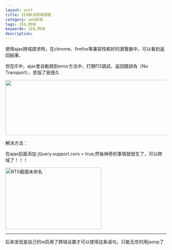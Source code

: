 ```yaml
---
layout: post
title: IE8解決跨域問題
category: web前端
tags: IE8,跨域
keywords: IE8,跨域
description: 
---
```


使用ajax跨域請求時，在chrome、firefox等兼容性較好的瀏覽器中，可以看到返回結果、

但在IE中，ajax會自動跳到error方法中，打開f12調試，返回錯誤為（No Transport），苦惱了我很久

[<img class="alignnone wp-image-36 size-full" src="http://www.gitdc.com/wp-content/uploads/2015/01/1.png" alt="" width="669" height="173" />][1]

解決方法：

在ajax前面添加 jQuery.support.cors = true;然後神奇的事情就發生了，可以跨域了！！！

[<img class="alignnone size-medium wp-image-35" src="http://www.gitdc.com/wp-content/uploads/2015/01/RTX截圖未命名2-300x193.jpg" alt="RTX截圖未命名" width="300" height="193" />][2]

---

后来发现是自己的ie启用了跨域设置才可以使用这条语句，只能无奈的用jsonp了

 


[1]: http://www.gitdc.com/wp-content/uploads/2015/01/1.png
[2]: http://www.gitdc.com/wp-content/uploads/2015/01/RTX截圖未命名2.jpg

